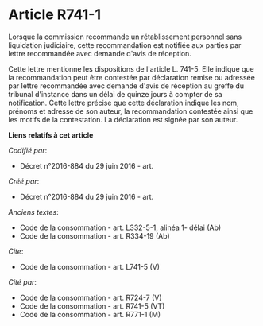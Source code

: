 # Article R741-1

Lorsque la commission recommande un rétablissement personnel sans liquidation judiciaire, cette recommandation est notifiée
aux parties par lettre recommandée avec demande d'avis de réception. 

Cette lettre mentionne les dispositions de l'article L. 741-5. Elle indique que la recommandation peut être contestée par
déclaration remise ou adressée par lettre recommandée avec demande d'avis de réception au greffe du tribunal d'instance dans
un délai de quinze jours à compter de sa notification. Cette lettre précise que cette déclaration indique les nom, prénoms et
adresse de son auteur, la recommandation contestée ainsi que les motifs de la contestation. La déclaration est signée par son
auteur.

**Liens relatifs à cet article**

_Codifié par_:

  - Décret n°2016-884 du 29 juin 2016 - art.

_Créé par_:

  - Décret n°2016-884 du 29 juin 2016 - art.

_Anciens textes_:

  - Code de la consommation - art. L332-5-1, alinéa 1- délai (Ab)
  - Code de la consommation - art. R334-19 (Ab)

_Cite_:

  - Code de la consommation - art. L741-5 (V)

_Cité par_:

  - Code de la consommation - art. R724-7 (V)
  - Code de la consommation - art. R741-5 (VT)
  - Code de la consommation - art. R771-1 (M)
